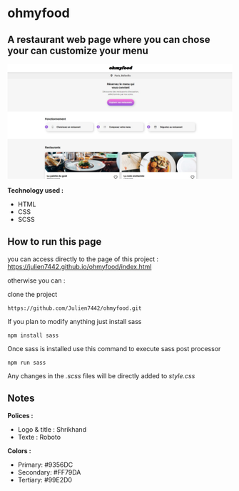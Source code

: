# ohmyfood

## A restaurant web page where you can chose your can customize your menu

![screenshot of website](./screenshot.jpg)

**Technology used :**

-   HTML
-   CSS
-   SCSS

## How to run this page

you can access directly to the page of this project : https://julien7442.github.io/ohmyfood/index.html

otherwise you can :

clone the project

```terminal
https://github.com/Julien7442/ohmyfood.git
```

If you plan to modify anything just install sass

```terminal
npm install sass
```

Once sass is installed use this command to execute sass post processor

```terminal
npm run sass
```

Any changes in the _.scss_ files will be directly added to _style.css_

## Notes

**Polices :**

-   Logo & title : Shrikhand
-   Texte : Roboto

**Colors :**

-   Primary: #9356DC
-   Secondary: #FF79DA
-   Tertiary: #99E2D0
